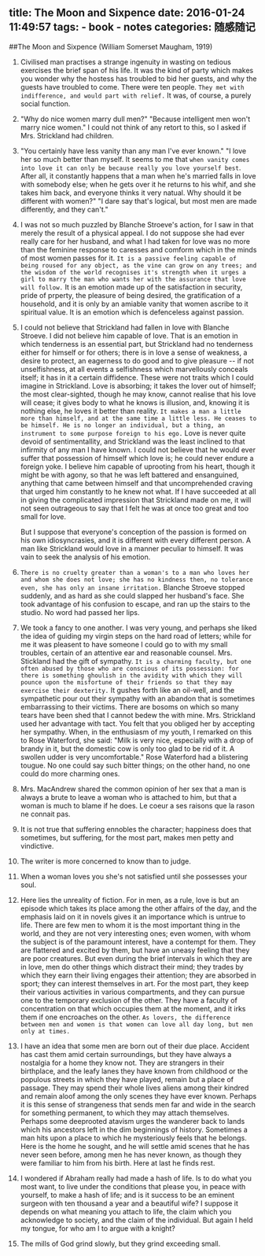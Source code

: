 title: The Moon and Sixpence
date: 2016-01-24 11:49:57
tags: 
    - book
    - notes
categories: 随感随记
---

##The Moon and Sixpence (William Somerset Maugham, 1919)

1. Civilised man practises a strange ingenuity in wasting on tedious exercises the brief span of his life. It was the kind of party which makes you wonder why the hostess has troubled to bid her guests, and why the guests have troubled to come. There were ten people. `They met with indifference, and would part with relief.` It was, of course, a purely social function.

2.  "Why do nice women marry dull men?" 
    "Because intelligent men won't marry nice women." 
    I could not think of any retort to this, so I asked if Mrs. Strickland had children.

3.  "You certainly have less vanity than any man I've ever known."
    "I love her so much better than myself. It seems to me that `when vanity comes into love it can only be because really you love yourself best`. After all, it constantly happens that a man when he's married falls in love with somebody else; when he gets over it he returns to his whif, and she takes him back, and everyone thinks it very natual. Why should it be different with women?" 
    "I dare say that's logical, but most men are made differently, and they can't."

4. I was not so much puzzled by Blanche Stroeve's action, for I saw in that merely the result of a physical appeal. I do not suppose she had ever really care for her husband, and what I had taken for love was no more than the feminine response to caresses and comform which in the minds of most women passes for it. `It is a passive feeling capable of being roused for any object, as the vine can grow on any trees; and the wisdom of the world recognises it's strength when it urges a girl to marry the man who wants her with the assurance that love will follow.` It is an emotion made up of the satisfaction in security, pride of prperty, the pleasure of being desired, the gratification of a household, and it is only by an amiable vanity that women ascribe to it spiritual value. It is an emotion which is defenceless against passion.

5. I could not believe that Strickland had fallen in love with Blanche Stroeve. I did not believe him capable of love. That is an emotion in which tenderness is an essential part, but Strickland had no tenderness either for himself or for others; there is in love a sense of weakness, a desire to protect, an eagerness to do good and to give pleasure -- if not unselfishness, at all events a selfishness which marvellously conceals itself; it has in it a certain diffidence. These were not traits which I could imagine in Strickland. Love is absorbing; it takes the lover out of himself; the most clear-sighted, though he may know, cannot realise that his love will cease; it gives body to what he knows is illusion, and, knowing it is nothing else, he loves it better than reality. `It makes a man a little more than himself, and at the same time a little less. He ceases to be himself. He is no longer an individual, but a thing, an instrument to some purpose foreign to his ego.` Love is never quite devoid of sentimentallity, and Strickland was the least inclined to that infirmity of any man I have known. I could not believe that he would ever suffer that possession of himself which love is; he could never endure a foreign yoke. I believe him capable of uprooting from his heart, though it might be with agony, so that he was left battered and ensanguined, anything that came between himself and that uncomprehended craving that urged him constantly to he knew not what. If I have succeeded at all in giving the complicated impression that Strickland made on me, it will not seen outrageous to say that I felt he was at once too great and too small for love.

    But I suppose that everyone's conception of the passion is formed on his own idiosyncrasies, and it is different with every different person. A man like Strickland would love in a manner peculiar to himself. It was vain to seek the analysis of his emotion.

6. `There is no cruelty greater than a woman's to a man who loves her and whom she does not love; she has no kindness then, no tolerance even, she has only an insane irritation.` Blanche Stroeve stopped suddenly, and as hard as she could slapped her husband's face. She took advantage of his confusion to escape, and ran up the stairs to the studio. No word had passed her lips.

7. We took a fancy to one another. I was very young, and perhaps she liked the idea of guiding my virgin steps on the hard road of letters; while for me it was pleasent to have someone I could go to with my small troubles, certain of an attentive ear and reasonable counsel. Mrs. Stickland had the gift of sympathy. `It is a charming faculty, but one often abused by those who are conscious of its possession: for there is something ghoulish in the avidity with which they will pounce upon the misfortune of their friends so that they may exercise their dexterity.` It gushes forth like an oil-well, and the sympathetic pour out their sympathy with an abandon that is sometimes embarrassing to their victims. There are bosoms on which so many tears have been shed that I cannot bedew the with mine. Mrs. Strickland used her advantage with tact. You felt that you obliged her by accepting her sympathy. When, in the enthusiasm of my youth, I remarked on this to Rose Waterford, she said: "Milk is very nice, especially with a drop of brandy in it, but the domestic cow is only too glad to be rid of it. A swollen udder is very uncomfortable." Rose Waterford had a blistering tougue. No one could say such bitter things; on the other hand, no one could do more charming ones.

8. Mrs. MacAndrew shared the common opinion of her sex that a man is always a brute to leave a woman who is attached to him, but that a woman is much to blame if he does. Le coeur a ses raisons que la rason ne connait pas.

9. It is not true that suffering ennobles the character; happiness does that sometimes, but suffering, for the most part, makes men petty and vindictive.

10. The writer is more concerned to know than to judge.

11. When a woman loves you she's not satisfied until she possesses your soul.

12. Here lies the unreality of fiction. For in men, as a rule, love is but an episode which takes its place among the other affairs of the day, and the emphasis laid on it in novels gives it an importance which is untrue to life. There are few men to whom it is the most important thing in the world, and they are not very interesting ones; even women, with whom the subject is of the paramount interest, have a contempt for them. They are flattered and excited by them, but have an uneasy feeling that they are poor creatures. But even during the brief intervals in which they are in love, men do other things which distract their mind; they trades by which they earn their living engages their attention; they are absorbed in sport; they can interest themselves in art. For the most part, they keep their various activities in various compartments, and they can pursue one to the temporary exclusion of the other. They have a faculty of concentration on that which occupies them at the moment, and it irks them if one encroaches on the other. `As lovers, the difference between men and women is that women can love all day long, but men only at times.`

13. I have an idea that some men are born out of their due place. Accident has cast them amid certain surroundings, but they have always a nostalgia for a home they know not. They are strangers in their birthplace, and the leafy lanes they have known from childhood or the populous streets in which they have played, remain but a place of passage. They may spend their whole lives aliens among their kindred and remain aloof among the only scenes they have ever known. Perhaps it is this sense of strangeness that sends men far and wide in the search for something permanent, to which they may attach themselves. Perhaps some deeprooted atavism urges the wanderer back to lands which his ancestors left in the dim beginnings of history. Sometimes a man hits upon a place to which he mysteriously feels that he belongs. Here is the home he sought, and he will settle amid scenes that he has never seen before, among men he has never known, as though they were familiar to him from his birth. Here at last he finds rest.

14. I wondered if Abraham really had made a hash of life. Is to do what you most want, to live under the conditions that please you, in peace with yourself, to make a hash of life; and is it success to be an eminent surgeon with ten thousand a year and a beautiful wife? I suppose it depends on what meaning you attach to life, the claim which you acknowledge to society, and the claim of the individual. But again I held my tongue, for who am I to argue with a knight?

15. The mills of God grind slowly, but they grind exceeding small.

